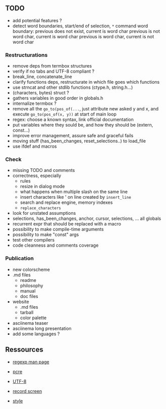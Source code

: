 ## TODO

* add potential features ?
* detect word boundaries, start/end of selection, `*` command
word boundary:
    previous does not exist, current is word char
    previous is not word char, current is word char
    previous is word char, current is not word char

### Restructurations

* remove deps from termbox structures
* verify if no tabs and UTF-8 compliant ?
* break_line, concatenate_line 
* clarify functions deps, restructurate in which file goes which functions
* use strncat and other stdlib functions (ctype.h, string.h...)
* (characters, bytes) struct ?
* gathers variables in good order in globals.h
* internalize termbox ?
* remove all the `go_to(pos_of(...`, just attribute new asked y and x, and execute `go_to(pos_of(x, y))` at start of main loop
* regex: choose a known syntax, link official documentation
* put variables where they sould be, and how they should be (extern, const...)
* improve error management, assure safe and graceful fails
* moving stuff (has_been_changes, reset_selections..) to load_file 
* use ifdef and macros

### Check

* missing TODO and comments
* correctness, especially
    * rules
    * resize in dialog mode
    * what happens when multiple slash on the same line
    * insert characters like ' on line created by `insert_line`
    * search and replace engine, memory indexes
    * `replace_characters`
* look for unstated assumptions
* selections, has_been_changes, anchor, cursor, selections, ... all globals
* recurrent expr that should be replaced with a macro
* possibility to make compile-time arguments
* possibility to make "const" args
* test other compilers
* code cleanness and comments coverage

### Publication

* new colorscheme
* .md files
    * readme
    * philosophy
    * manual
    * doc files
* website
    * .md files
    * tarball
    * color palette
* asciinema teaser
* asciinema long presentation
* add some languages ?

## Ressources

* [regexp man page](https://man.cat-v.org/plan_9/6/regexp)
* [pcre](https://github.com/niklongstone/regular-expression-cheat-sheet)
* [UTF-8](https://en.wikipedia.org/wiki/UTF-8)

* [record screen](https://asciinema.org/)
* [style](https://suckless.org/coding_style/)
